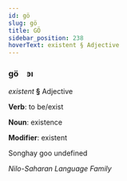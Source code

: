 ```yaml
---
id: gö
slug: gö
title: GÖ
sidebar_position: 238
hoverText: existent § Adjective
---
```


### gö&emsp;<span kind="abugida">ꜿı</span>

*existent* **§** Adjective

**Verb**: to be/exist

**Noun**: existence

**Modifier**: existent

Songhay goo undefined

*Nilo-Saharan Language Family*